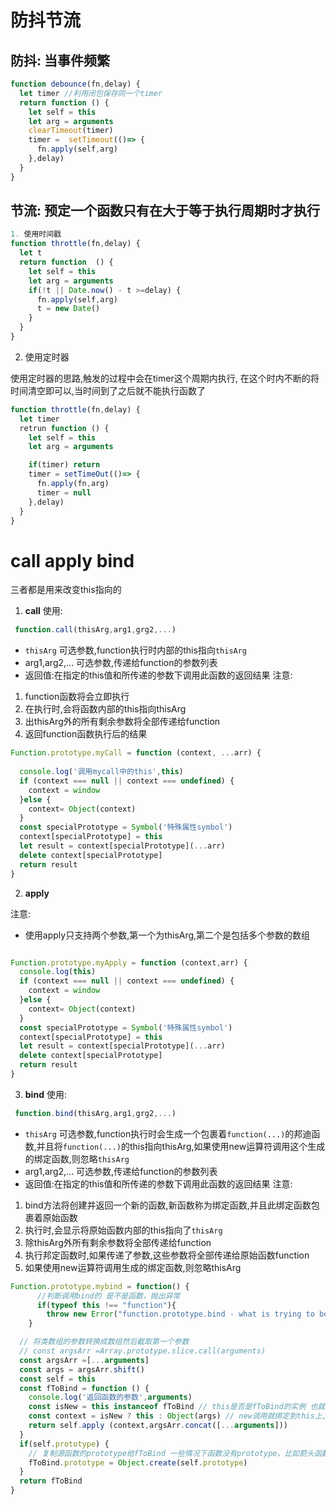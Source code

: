 # 防抖节流

## 防抖: 当事件频繁
```js
function debounce(fn,delay) {
  let timer //利用闭包保存同一个timer
  return function () {
    let self = this
    let arg = arguments
    clearTimeout(timer)
    timer =  setTimeout(()=> {
      fn.apply(self,arg)
    },delay)
  }
}
```

## 节流: 预定一个函数只有在大于等于执行周期时才执行
```js
1. 使用时间戳
function throttle(fn,delay) {
  let t
  return function  () {
    let self = this
    let arg = arguments
    if(!t || Date.now() - t >=delay) {
      fn.apply(self,arg)
      t = new Date()     
    }
  }
}
```

2. 使用定时器

使用定时器的思路,触发的过程中会在timer这个周期内执行, 在这个时内不断的将时间清空即可以,当时间到了之后就不能执行函数了
```js
function throttle(fn,delay) {
  let timer
  retrun function () {
    let self = this
    let arg = arguments

    if(timer) return
    timer = setTimeOut(()=> {
      fn.apply(fn,arg)
      timer = null
    },delay)
  }
}
```

# call apply bind
三者都是用来改变this指向的

1. **call**
使用:
```js
 function.call(thisArg,arg1,grg2,...)
```
 + `thisArg` 可选参数,function执行时内部的this指向`thisArg`
 + arg1,arg2,... 可选参数,传递给function的参数列表
 + 返回值:在指定的this值和所传递的参数下调用此函数的返回结果
注意:
1. function函数将会立即执行
2. 在执行时,会将函数内部的this指向thisArg
3. 出thisArg外的所有剩余参数将全部传递给function
4. 返回function函数执行后的结果

```js
Function.prototype.myCall = function (context, ...arr) {
  
  console.log('调用mycall中的this',this)
  if (context === null || context === undefined) {
    context = window
  }else {
    context= Object(context)
  }
  const specialPrototype = Symbol('特殊属性symbol')
  context[specialPrototype] = this
  let result = context[specialPrototype](...arr)
  delete context[specialPrototype]
  return result
} 

```

2. **apply**

注意:
+ 使用apply只支持两个参数,第一个为thisArg,第二个是包括多个参数的数组

```js

Function.prototype.myApply = function (context,arr) {
  console.log(this)
  if (context === null || context === undefined) {
    context = window
  }else {
    context= Object(context)
  }
  const specialPrototype = Symbol('特殊属性symbol')
  context[specialPrototype] = this
  let result = context[specialPrototype](...arr)
  delete context[specialPrototype]
  return result
} 
```

3. **bind**
使用:
```js
 function.bind(thisArg,arg1,grg2,...)
```
 + `thisArg` 可选参数,function执行时会生成一个包裹着`function(...)`的邦迪函数,并且将`function(...)`的this指向thisArg,如果使用new运算符调用这个生成的绑定函数,则忽略`thisArg`
 + arg1,arg2,... 可选参数,传递给function的参数列表
 + 返回值:在指定的this值和所传递的参数下调用此函数的返回结果
注意:
1. bind方法将创建并返回一个新的函数,新函数称为绑定函数,并且此绑定函数包裹着原始函数
2. 执行时,会显示将原始函数内部的this指向了`thisArg`
3. 除thisArg外所有剩余参数将全部传递给function
4. 执行邦定函数时,如果传递了参数,这些参数将全部传递给原始函数function
5. 如果使用new运算符调用生成的绑定函数,则忽略thisArg
  
```js
Function.prototype.mybind = function() {
      //判断调用bind的 是不是函数，抛出异常
      if(typeof this !== "function"){
        throw new Error("function.prototype.bind - what is trying to be bound is not  callable")
    }

  // 将类数组的参数转换成数组然后截取第一个参数
  // const argsArr =Array.prototype.slice.call(arguments)
  const argsArr =[...arguments] 
  const args = argsArr.shift()
  const self = this
  const fToBind = function () {
    console.log('返回函数的参数',arguments)
    const isNew = this instanceof fToBind // this是否是fToBind的实例 也就是返回的fToBind是否通过new调用
    const context = isNew ? this : Object(args) // new调用就绑定到this上,否则就绑定到传入的objThis上
    return self.apply (context,argsArr.concat([...arguments]))
  }
  if(self.prototype) {
    // 复制源函数的prototype给fToBind 一些情况下函数没有prototype，比如箭头函数
    fToBind.prototype = Object.create(self.prototype)
  }
  return fToBind
}
```
